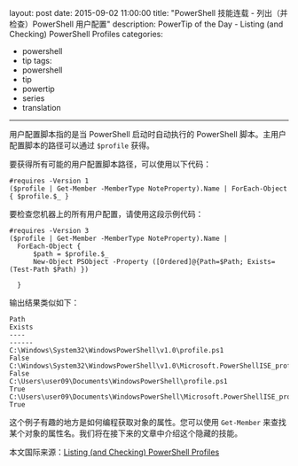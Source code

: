 ﻿layout: post
date: 2015-09-02 11:00:00
title: "PowerShell 技能连载 - 列出（并检查）PowerShell 用户配置"
description: PowerTip of the Day - Listing (and Checking) PowerShell Profiles
categories:
- powershell
- tip
tags:
- powershell
- tip
- powertip
- series
- translation
---
用户配置脚本指的是当 PowerShell 启动时自动执行的 PowerShell 脚本。主用户配置脚本的路径可以通过 `$profile` 获得。

要获得所有可能的用户配置脚本路径，可以使用以下代码：

    #requires -Version 1
    ($profile | Get-Member -MemberType NoteProperty).Name | ForEach-Object { $profile.$_ }

要检查您机器上的所有用户配置，请使用这段示例代码：

    #requires -Version 3
    ($profile | Get-Member -MemberType NoteProperty).Name |
      ForEach-Object {
          $path = $profile.$_
          New-Object PSObject -Property ([Ordered]@{Path=$Path; Exists=(Test-Path $Path) })
    
      }

输出结果类似如下：

    Path                                                                            Exists
    ----                                                                            ------
    C:\Windows\System32\WindowsPowerShell\v1.0\profile.ps1                           False
    C:\Windows\System32\WindowsPowerShell\v1.0\Microsoft.PowerShellISE_profile.ps1   False
    C:\Users\user09\Documents\WindowsPowerShell\profile.ps1                           True
    C:\Users\user09\Documents\WindowsPowerShell\Microsoft.PowerShellISE_profile.ps1   True

这个例子有趣的地方是如何编程获取对象的属性。您可以使用 `Get-Member` 来查找某个对象的属性名。我们将在接下来的文章中介绍这个隐藏的技能。

<!--more-->
本文国际来源：[Listing (and Checking) PowerShell Profiles](http://community.idera.com/powershell/powertips/b/tips/posts/listing-and-checking-powershell-profiles)
